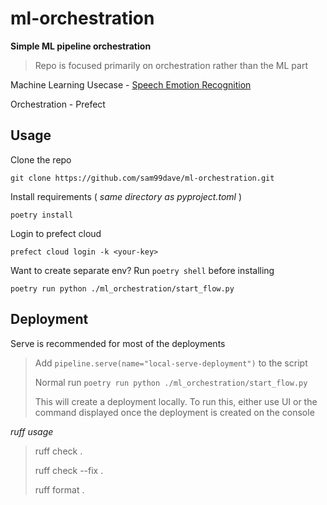 # ml-orchestration
**Simple ML pipeline orchestration**

> Repo is focused primarily on orchestration rather than the ML part

Machine Learning Usecase - [Speech Emotion Recognition](https://data-flair.training/blogs/python-mini-project-speech-emotion-recognition/)

Orchestration - Prefect

## Usage

Clone the repo

`git clone https://github.com/sam99dave/ml-orchestration.git`

Install requirements ( *same directory as pyproject.toml* )

`poetry install`

Login to prefect cloud

`prefect cloud login -k <your-key>`

Want to create separate env? Run `poetry shell` before installing

`poetry run python ./ml_orchestration/start_flow.py`

## Deployment

Serve is recommended for most of the deployments

> Add `pipeline.serve(name="local-serve-deployment")` to the script 
>
> Normal run `poetry run python ./ml_orchestration/start_flow.py`
>
> This will create a deployment locally. To run this, either use UI or the command displayed once the deployment is created on the console


*ruff usage*

> ruff check .
> 
> ruff check --fix .
>
> ruff format .








